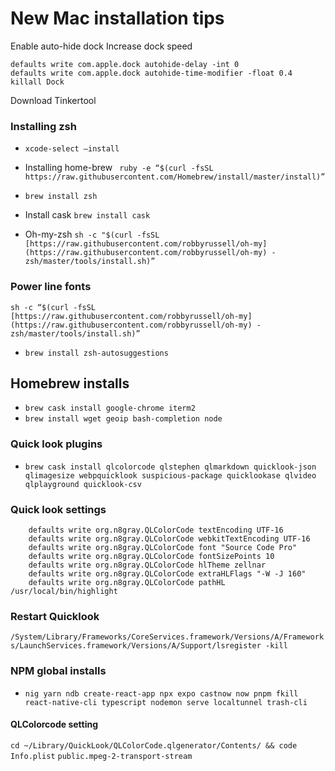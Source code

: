 # New Mac installation tips
Enable auto-hide dock
Increase dock speed 

```
defaults write com.apple.dock autohide-delay -int 0
defaults write com.apple.dock autohide-time-modifier -float 0.4
killall Dock
```
Download Tinkertool 

### Installing zsh
* `xcode-select —install`

* Installing home-brew  ``` ruby -e “$(curl -fsSL https://raw.githubusercontent.com/Homebrew/install/master/install)”```

* `brew install zsh`

* Install cask `brew install cask`

* Oh-my-zsh ```sh -c "$(curl -fsSL  [https://raw.githubusercontent.com/robbyrussell/oh-my](https://raw.githubusercontent.com/robbyrussell/oh-my) -zsh/master/tools/install.sh)”```


### Power line fonts
```
sh -c “$(curl -fsSL  [https://raw.githubusercontent.com/robbyrussell/oh-my](https://raw.githubusercontent.com/robbyrussell/oh-my) -zsh/master/tools/install.sh)”
```

* `brew install zsh-autosuggestions`

## Homebrew installs
* `brew cask install google-chrome iterm2`
* `brew install wget geoip bash-completion node`


### Quick look plugins
*  `brew cask install qlcolorcode qlstephen qlmarkdown quicklook-json qlimagesize webpquicklook suspicious-package quicklookase qlvideo qlplayground quicklook-csv
`

### Quick look settings
``` 
    defaults write org.n8gray.QLColorCode textEncoding UTF-16
    defaults write org.n8gray.QLColorCode webkitTextEncoding UTF-16
    defaults write org.n8gray.QLColorCode font "Source Code Pro"
    defaults write org.n8gray.QLColorCode fontSizePoints 10
    defaults write org.n8gray.QLColorCode hlTheme zellnar
    defaults write org.n8gray.QLColorCode extraHLFlags "-W -J 160"
    defaults write org.n8gray.QLColorCode pathHL /usr/local/bin/highlight
```

### Restart Quicklook
`/System/Library/Frameworks/CoreServices.framework/Versions/A/Frameworks/LaunchServices.framework/Versions/A/Support/lsregister -kill`

### NPM global installs 
* `nig yarn ndb create-react-app npx expo castnow now pnpm fkill react-native-cli typescript nodemon serve localtunnel trash-cli
`

#### QLColorcode setting
`cd ~/Library/QuickLook/QLColorCode.qlgenerator/Contents/ && code Info.plist`
`public.mpeg-2-transport-stream`




